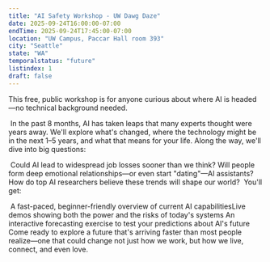 ```yaml
---
title: "AI Safety Workshop - UW Dawg Daze"
date: 2025-09-24T16:00:00-07:00
endTime: 2025-09-24T17:45:00-07:00
location: "UW Campus, Paccar Hall room 393"
city: "Seattle"
state: "WA"
temporalstatus: "future"
listindex: 1
draft: false
---
```


​This free, public workshop is for anyone curious about where AI is headed—no technical background needed.

​
​In the past 8 months, AI has taken leaps that many experts thought were years away. We'll explore what's changed, where the technology might be in the next 1–5 years, and what that means for your life. Along the way, we'll dive into big questions:

​
​Could AI lead to widespread job losses sooner than we think?
​Will people form deep emotional relationships—or even start "dating"—AI assistants?
​How do top AI researchers believe these trends will shape our world?
​
​You'll get:

​
​A fast-paced, beginner-friendly overview of current AI capabilities
​Live demos showing both the power and the risks of today's systems
​An interactive forecasting exercise to test your predictions about AI's future
​
​Come ready to explore a future that's arriving faster than most people realize—one that could change not just how we work, but how we live, connect, and even love.